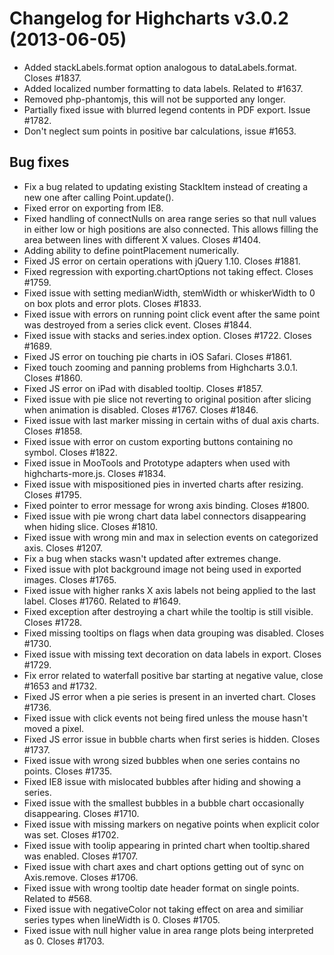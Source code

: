 # Changelog for Highcharts v3.0.2 (2013-06-05)
        
- Added stackLabels.format option analogous to dataLabels.format. Closes #1837.
- Added localized number formatting to data labels. Related to #1637.
- Removed php-phantomjs, this will not be supported any longer.
- Partially fixed issue with blurred legend contents in PDF export. Issue #1782.
- Don't neglect sum points in positive bar calculations, issue #1653.

## Bug fixes
- Fix a bug related to updating existing StackItem instead of creating a new one after calling Point.update().
- Fixed error on exporting from IE8.
- Fixed handling of connectNulls on area range series so that null values in either low or high positions are also connected. This allows filling the area between lines with different X values. Closes #1404.
- Adding ability to define pointPlacement numerically.
- Fixed JS error on certain operations with jQuery 1.10. Closes #1881.
- Fixed regression with exporting.chartOptions not taking effect. Closes #1759.
- Fixed issue with setting medianWidth, stemWidth or whiskerWidth to 0 on box plots and error plots. Closes #1833.
- Fixed issue with errors on running point click event after the same point was destroyed from a series click event. Closes #1844.
- Fixed issue with stacks and series.index option. Closes #1722. Closes #1689.
- Fixed JS error on touching pie charts in iOS Safari. Closes #1861.
- Fixed touch zooming and panning problems from Highcharts 3.0.1. Closes #1860.
- Fixed JS error on iPad with disabled tooltip. Closes #1857.
- Fixed issue with pie slice not reverting to original position after slicing when animation is disabled. Closes #1767. Closes #1846.
- Fixed issue with last marker missing in certain withs of dual axis charts. Closes #1858.
- Fixed issue with error on custom exporting buttons containing no symbol. Closes #1822.
- Fixed issue in MooTools and Prototype adapters when used with highcharts-more.js. Closes #1834.
- Fixed issue with mispositioned pies in inverted charts after resizing. Closes #1795.
- Fixed pointer to error message for wrong axis binding. Closes #1800.
- Fixed issue with pie wrong chart data label connectors disappearing when hiding slice. Closes #1810.
- Fixed issue with wrong min and max in selection events on categorized axis. Closes #1207.
- Fix a bug when stacks wasn't updated after extremes change.
- Fixed issue with plot background image not being used in exported images. Closes #1765.
- Fixed issue with higher ranks X axis labels not being applied to the last label. Closes #1760. Related to #1649.
- Fixed exception after destroying a chart while the tooltip is still visible. Closes #1728.
- Fixed missing tooltips on flags when data grouping was disabled. Closes #1730.
- Fixed issue with missing text decoration on data labels in export. Closes #1729.
- Fix error related to waterfall positive bar starting at negative value, close #1653 and #1732.
- Fixed JS error when a pie series is present in an inverted chart. Closes #1736.
- Fixed issue with click events not being fired unless the mouse hasn't moved a pixel.
- Fixed JS error issue in bubble charts when first series is hidden. Closes #1737.
- Fixed issue with wrong sized bubbles when one series contains no points. Closes #1735.
- Fixed IE8 issue with mislocated bubbles after hiding and showing a series.
- Fixed issue with the smallest bubbles in a bubble chart occasionally disappearing. Closes #1710.
- Fixed issue with missing markers on negative points when explicit color was set. Closes #1702.
- Fixed issue with toolip appearing in printed chart when tooltip.shared was enabled. Closes #1707.
- Fixed issue with chart axes and chart options getting out of sync on Axis.remove. Closes #1706.
- Fixed issue with wrong tooltip date header format on single points. Related to #568.
- Fixed issue with negativeColor not taking effect on area and similiar series types when lineWidth is 0. Closes #1705.
- Fixed issue with null higher value in area range plots being interpreted as 0. Closes #1703.